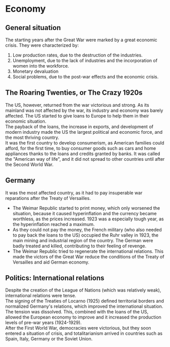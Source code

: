 # Economy
## General situation
The starting years after the Great War were marked by a great economic crisis. They were characterized by:
1. Low production rates, due to the destruction of the industries.
2. Unemployment, due to the lack of industries and the incorporation of women into the workforce.
3. Monetary devaluation
4. Social problems, due to the post-war effects and the economic crisis.

## The Roaring Twenties, or The Crazy 1920s
The US, however, returned from the war victorious and strong. As its mainland was not affected by the war, its industry and economy was barely affected. The US started to give loans to Europe to help them in their economic situation.  
The payback of the loans, the increase in exports, and development of modern industry made the US the largest political and economic force, and the most thriving country.  
It was the first country to develop consumerism, as American families could afford, for the first time, to buy consumer goods such as cars and home appliances thanks to the loans and credits granted by banks. It was called the "American way of life", and it did not spread to other countries until after the Second World War.

## Germany
It was the most affected country, as it had to pay insuperable war reparations after the Treaty of Versailles.
- The Weimar Republic started to print money, which only worsened the situation, because it caused hyperinflation and the currency became worthless, as the prices increased. 1923 was a especially tough year, as the hyperinflation reached a maximum. 
- As they could not pay the money, the French military (who also needed to pay back the loans to the US) occupied the Ruhr valley in 1923, the main mining and industrial region of the country. The German were badly treated and killed, contributing to their feeling of revenge.
- The Weimar Republic tried to regenerate the international relations. This made the victors of the Great War reduce the conditions of the Treaty of Versailles and aid German economy.

## Politics: International relations
Despite the creation of the League of Nations (which was relatively weak), international relations were tense.  
The signing of the Treaties of Locarno (1925) defined territorial borders and normalized Germany's relations, which improved the international situation. The tension was dissolved. This, combined with the loans of the US, allowed the European economy to improve and it increased the production levels of pre-war years (1924-1929).  
After the First World War, democracies were victorious, but they soon entered a situation of crisis, and totalitarianism arrived in countries such as Spain, Italy, Germany or the Soviet Union.